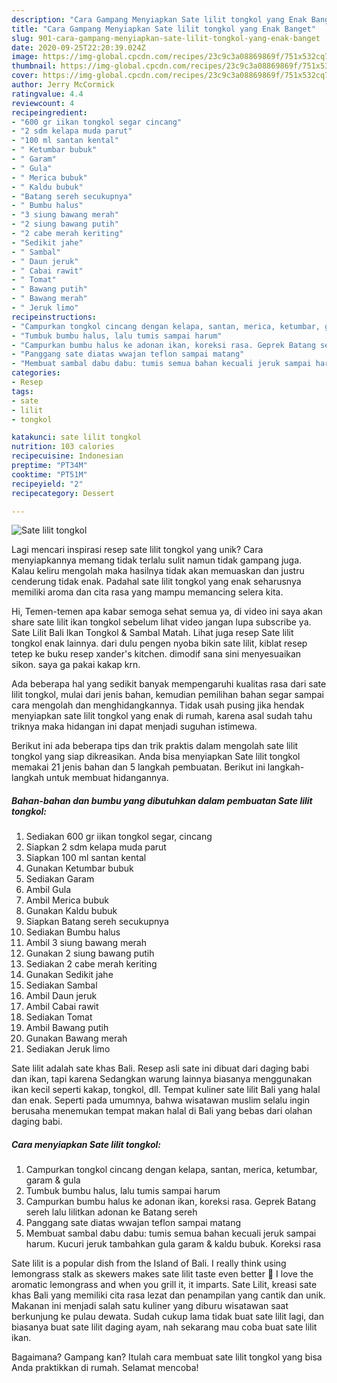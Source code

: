 ```yaml
---
description: "Cara Gampang Menyiapkan Sate lilit tongkol yang Enak Banget"
title: "Cara Gampang Menyiapkan Sate lilit tongkol yang Enak Banget"
slug: 901-cara-gampang-menyiapkan-sate-lilit-tongkol-yang-enak-banget
date: 2020-09-25T22:20:39.024Z
image: https://img-global.cpcdn.com/recipes/23c9c3a08869869f/751x532cq70/sate-lilit-tongkol-foto-resep-utama.jpg
thumbnail: https://img-global.cpcdn.com/recipes/23c9c3a08869869f/751x532cq70/sate-lilit-tongkol-foto-resep-utama.jpg
cover: https://img-global.cpcdn.com/recipes/23c9c3a08869869f/751x532cq70/sate-lilit-tongkol-foto-resep-utama.jpg
author: Jerry McCormick
ratingvalue: 4.4
reviewcount: 4
recipeingredient:
- "600 gr iikan tongkol segar cincang"
- "2 sdm kelapa muda parut"
- "100 ml santan kental"
- " Ketumbar bubuk"
- " Garam"
- " Gula"
- " Merica bubuk"
- " Kaldu bubuk"
- "Batang sereh secukupnya"
- " Bumbu halus"
- "3 siung bawang merah"
- "2 siung bawang putih"
- "2 cabe merah keriting"
- "Sedikit jahe"
- " Sambal"
- " Daun jeruk"
- " Cabai rawit"
- " Tomat"
- " Bawang putih"
- " Bawang merah"
- " Jeruk limo"
recipeinstructions:
- "Campurkan tongkol cincang dengan kelapa, santan, merica, ketumbar, garam &amp; gula"
- "Tumbuk bumbu halus, lalu tumis sampai harum"
- "Campurkan bumbu halus ke adonan ikan, koreksi rasa. Geprek Batang sereh lalu lilitkan adonan ke Batang sereh"
- "Panggang sate diatas wwajan teflon sampai matang"
- "Membuat sambal dabu dabu: tumis semua bahan kecuali jeruk sampai harum. Kucuri jeruk tambahkan gula garam &amp; kaldu bubuk. Koreksi rasa"
categories:
- Resep
tags:
- sate
- lilit
- tongkol

katakunci: sate lilit tongkol 
nutrition: 103 calories
recipecuisine: Indonesian
preptime: "PT34M"
cooktime: "PT51M"
recipeyield: "2"
recipecategory: Dessert

---
```



![Sate lilit tongkol](https://img-global.cpcdn.com/recipes/23c9c3a08869869f/751x532cq70/sate-lilit-tongkol-foto-resep-utama.jpg)

Lagi mencari inspirasi resep sate lilit tongkol yang unik? Cara menyiapkannya memang tidak terlalu sulit namun tidak gampang juga. Kalau keliru mengolah maka hasilnya tidak akan memuaskan dan justru cenderung tidak enak. Padahal sate lilit tongkol yang enak seharusnya memiliki aroma dan cita rasa yang mampu memancing selera kita.

Hi, Temen-temen apa kabar semoga sehat semua ya, di video ini saya akan share sate lilit ikan tongkol sebelum lihat video jangan lupa subscribe ya. Sate Lilit Bali Ikan Tongkol &amp; Sambal Matah. Lihat juga resep Sate lilit tongkol enak lainnya. dari dulu pengen nyoba bikin sate lilit, kiblat resep tetep ke buku resep xander&#39;s kitchen. dimodif sana sini menyesuaikan sikon. saya ga pakai kakap krn.

Ada beberapa hal yang sedikit banyak mempengaruhi kualitas rasa dari sate lilit tongkol, mulai dari jenis bahan, kemudian pemilihan bahan segar sampai cara mengolah dan menghidangkannya. Tidak usah pusing jika hendak menyiapkan sate lilit tongkol yang enak di rumah, karena asal sudah tahu triknya maka hidangan ini dapat menjadi suguhan istimewa.


Berikut ini ada beberapa tips dan trik praktis dalam mengolah sate lilit tongkol yang siap dikreasikan. Anda bisa menyiapkan Sate lilit tongkol memakai 21 jenis bahan dan 5 langkah pembuatan. Berikut ini langkah-langkah untuk membuat hidangannya.

<!--inarticleads1-->

##### Bahan-bahan dan bumbu yang dibutuhkan dalam pembuatan Sate lilit tongkol:

1. Sediakan 600 gr iikan tongkol segar, cincang
1. Siapkan 2 sdm kelapa muda parut
1. Siapkan 100 ml santan kental
1. Gunakan  Ketumbar bubuk
1. Sediakan  Garam
1. Ambil  Gula
1. Ambil  Merica bubuk
1. Gunakan  Kaldu bubuk
1. Siapkan Batang sereh secukupnya
1. Sediakan  Bumbu halus
1. Ambil 3 siung bawang merah
1. Gunakan 2 siung bawang putih
1. Sediakan 2 cabe merah keriting
1. Gunakan Sedikit jahe
1. Sediakan  Sambal
1. Ambil  Daun jeruk
1. Ambil  Cabai rawit
1. Sediakan  Tomat
1. Ambil  Bawang putih
1. Gunakan  Bawang merah
1. Sediakan  Jeruk limo


Sate lilit adalah sate khas Bali. Resep asli sate ini dibuat dari daging babi dan ikan, tapi karena Sedangkan warung lainnya biasanya menggunakan ikan kecil seperti kakap, tongkol, dll. Tempat kuliner sate lilit Bali yang halal dan enak. Seperti pada umumnya, bahwa wisatawan muslim selalu ingin berusaha menemukan tempat makan halal di Bali yang bebas dari olahan daging babi. 

<!--inarticleads2-->

##### Cara menyiapkan Sate lilit tongkol:

1. Campurkan tongkol cincang dengan kelapa, santan, merica, ketumbar, garam &amp; gula
1. Tumbuk bumbu halus, lalu tumis sampai harum
1. Campurkan bumbu halus ke adonan ikan, koreksi rasa. Geprek Batang sereh lalu lilitkan adonan ke Batang sereh
1. Panggang sate diatas wwajan teflon sampai matang
1. Membuat sambal dabu dabu: tumis semua bahan kecuali jeruk sampai harum. Kucuri jeruk tambahkan gula garam &amp; kaldu bubuk. Koreksi rasa


Sate lilit is a popular dish from the Island of Bali. I really think using lemongrass stalk as skewers makes sate lilit taste even better 🙂 I love the aromatic lemongrass and when you grill it, it imparts. Sate Lilit, kreasi sate khas Bali yang memiliki cita rasa lezat dan penampilan yang cantik dan unik. Makanan ini menjadi salah satu kuliner yang diburu wisatawan saat berkunjung ke pulau dewata. Sudah cukup lama tidak buat sate lilit lagi, dan biasanya buat sate lilit daging ayam, nah sekarang mau coba buat sate lilit ikan. 

Bagaimana? Gampang kan? Itulah cara membuat sate lilit tongkol yang bisa Anda praktikkan di rumah. Selamat mencoba!
